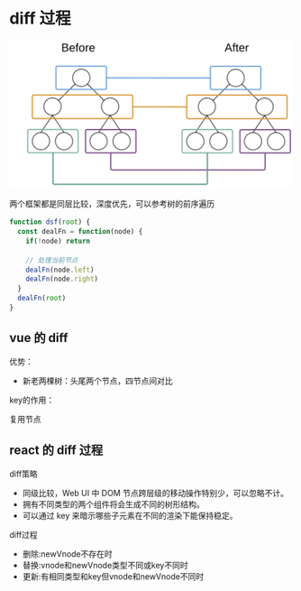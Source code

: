 # diff 过程

![img](../images/KHYAuV.png)

两个框架都是同层比较，深度优先，可以参考树的前序遍历

```js
function dsf(root) {
  const dealFn = function(node) {
    if(!node) return

    // 处理当前节点
    dealFn(node.left)
    dealFn(node.right)
  }
  dealFn(root)
}
```

## vue 的 diff

优势：

- 新老两棵树：头尾两个节点，四节点间对比

key的作用：

复用节点

## react 的 diff 过程

diff策略

- 同级比较，Web UI 中 DOM 节点跨层级的移动操作特别少，可以忽略不计。
- 拥有不同类型的两个组件将会生成不同的树形结构。
- 可以通过 key 来暗示哪些子元素在不同的渲染下能保持稳定。

diff过程

- 删除:newVnode不存在时
- 替换:vnode和newVnode类型不同或key不同时
- 更新:有相同类型和key但vnode和newVnode不同时
